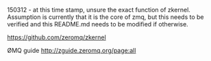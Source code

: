150312 - at this time stamp, unsure the exact function of zkernel.  Assumption is currently that it is the core of zmq, but this needs to be verified and this README.md needs to be modified if otherwise.

https://github.com/zeromq/zkernel

ØMQ guide
http://zguide.zeromq.org/page:all
